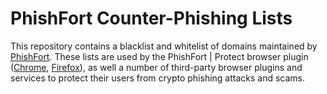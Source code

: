 # PhishFort Counter-Phishing Lists
This repository contains a blacklist and whitelist of domains maintained by [PhishFort](https://www.phishfort.com). These lists are used by the PhishFort | Protect browser plugin ([Chrome](https://chrome.google.com/webstore/detail/phishfort-protect/bdiohckpogchppdldbckcdjlklanhkfc), [Firefox](https://addons.mozilla.org/en-US/firefox/addon/protect/)), as well a number of third-party browser plugins and services to protect their users from crypto phishing attacks and scams. 

